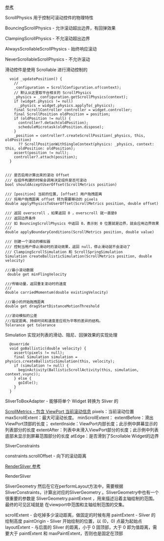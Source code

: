 

[参考](https://cloud.tencent.com/developer/article/1516957)

ScrollPhysics 用于控制可滚动控件的物理特性

BouncingScrollPhysics - 允许滚动超出边界，有回弹效果

ClampingScrollPhysics - 不允滚动超出边界

AlwaysScrollableScrollPhysics - 始终响应滚动

NeverScrollableScrollPhysics - 不允许滚动


滑动控件是使用 Scrollable 进行滑动控制的
```
  void _updatePosition() {
    //
    _configuration = ScrollConfiguration.of(context);
    // 默认从这里取平台相关的 ScrollPhysics
    _physics = _configuration.getScrollPhysics(context);
    if (widget.physics != null)
      _physics = widget.physics.applyTo(_physics);
    final ScrollController controller = widget.controller;
    final ScrollPosition oldPosition = position;
    if (oldPosition != null) {
      controller?.detach(oldPosition);
      scheduleMicrotask(oldPosition.dispose);
    }
    _position = controller?.createScrollPosition(_physics, this, oldPosition)
      ?? ScrollPositionWithSingleContext(physics: _physics, context: this, oldPosition: oldPosition);
    assert(position != null);
    controller?.attach(position);
  }
```




```

/// 是否启用计算出来的滚动 Offset
/// 在组件构建的时候会调用决定组件是否可滚动
bool shouldAcceptUserOffset(ScrollMetrics position)

/// [position] 当前的位置, [offset] 用户拖拽距离
/// 将用户拖拽距离 offset 转为需要移动的 pixels
double applyPhysicsToUserOffset(ScrollMetrics position, double offset)

/// 返回 overscroll ，如果返回 0 ，overscroll 就一直是0
/// 返回边界条件
/// 如 BouncingScrollPhysics 中返回 0，表示到 0 位置就是边界，就会应用边界效果
///
double applyBoundaryConditions(ScrollMetrics position, double value)

/// 创建一个滚动的模拟器
/// 控制当用户停止滑动时的滚动效果，返回 null，停止滑动就不会滚动了
/// ClampingScrollSimulation 和 ScrollSpringSimulation
Simulation createBallisticSimulation(ScrollMetrics position, double velocity)

///最小滚动数据
 double get minFlingVelocity

///传输动量，返回重复滚动时的速度
///
double carriedMomentum(double existingVelocity)

///最小的开始拖拽距离
double get dragStartDistanceMotionThreshold

///滚动模拟的公差
///指定距离、持续时间和速度差应视为平等的差异的结构。
Tolerance get tolerance
```

Simulation 实现对列表的滑动、阻尼、回弹效果的实现处理
```
  @override
  void goBallistic(double velocity) {
    assert(pixels != null);
    final Simulation simulation = physics.createBallisticSimulation(this, velocity);
    if (simulation != null) {
      beginActivity(BallisticScrollActivity(this, simulation, context.vsync));
    } else {
      goIdle();
    }
  }
```




SliverToBoxAdapter - 能够将单个 Widget 转换为 Sliver 的


[ScrollMetrics - 包含 ViewPort 当前滚动信息](http://codingdict.com/blog/article/2019/2/11/824.html)
pixels：当前滚动位置
maxScrollExtent：最大可滚动长度。
minScrollExtent：
extentBefore：滑出ViewPort顶部的长度；
extentInside：ViewPort内部长度；此示例中屏幕显示的列表部分的长度
extentAfter：列表中未滑入ViewPort部分的长度；此示例中列表底部未显示到屏幕范围部分的长度
atEdge：是否滑到了Scrollable Widget的边界


SliverConstraints

constraints.scrollOffset - 向下的滚动距离

[RenderSliver 参考](https://cloud.tencent.com/developer/article/1198726)

RenderSliver

SliverGeometry
 然后在它在performLayout方法中，需要根据SliverConstraints，计算出对应的SliverGeometry
 。SliverGeometry中也有一个很重要的参数是 SliverGeometry.paintExtent
 ，用来描述沿着主轴绘制的范围。
 最终的可见区域就是 在viewport中范围和主轴绘制范围的交集。

 scrollExtent - 会吃掉多少滚动距离，做固定的时候有用
 paintExtent - Sliver 的绘制高度
 paintOrigin - Sliver 开始绘制的位置，以 (0，0) 点最为起始点
 layoutExtent - 与后面的 Sliver 的距离，小于 0 固顶部，大于 0 即为值距离，需要大于 paintExtent 和 maxPaintExtent，否则也是固定在顶部

